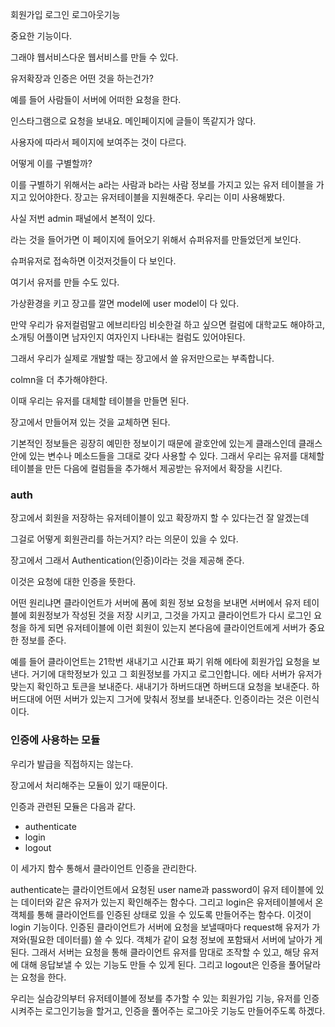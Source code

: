 회원가입 로그인 로그아웃기능

중요한 기능이다.

그래야 웹서비스다운 웹서비스를 만들 수 있다.

유저확장과 인증은 어떤 것을 하는건가?

예를 들어 사람들이 서버에 어떠한 요청을 한다.

인스타그램으로 요청을 보내요. 메인페이지에 글들이 똑같지가 않다.

사용자에 따라서 페이지에 보여주는 것이 다르다.

어떻게 이를 구별할까?

 이를 구별하기 위해서는 a라는 사람과 b라는 사람 정보를 가지고 있는 유저 테이블을 가지고 있어야한다. 장고는 유저테이블을 지원해준다. 우리는 이미 사용해봤다.

사실 저번 admin 패널에서 본적이 있다.

<Users>라는 것을 들어가면 이 페이지에 들어오기 위해서 슈퍼유저를 만들었던게 보인다.

슈퍼유저로 접속하면 이것저것들이 다 보인다.

여기서 유저를 만들 수도 있다.

가상환경을 키고 장고를 깔면 model에 user model이 다 있다.

만약 우리가 유저컬럼말고 에브리타임 비슷한걸 하고 싶으면 컬럼에 대학교도 해야하고, 소개팅 어플이면 남자인지 여자인지 나타내는 컬럼도 있어야된다.

 그래서 우리가 실제로 개발할 때는 장고에서 쓸 유저만으로는 부족합니다.

colmn을 더 추가해야한다.

이때 우리는 유저를 대체할 테이블을 만들면 된다.

장고에서 만들어져 있는 것을 교체하면 된다.

기본적인 정보들은 굉장히 예민한 정보이기 때문에 괄호안에 있는게 클래스인데 클래스안에 있는 변수나 메소드들을 그대로 갖다 사용할 수 있다. 그래서 우리는 유저를 대체할 테이블을 만든 다음에 컬럼들을 추가해서 제공받는 유저에서 확장을 시킨다.

### auth

장고에서 회원을 저장하는 유저테이블이 있고 확장까지 할 수 있다는건 잘 알겠는데

그걸로 어떻게 회원관리를 하는거지? 라는 의문이 있을 수 있다.

장고에서 그래서 Authentication(인증)이라는 것을 제공해 준다.

이것은 요청에 대한 인증을 뜻한다.

어떤 원리냐면 클라이언트가 서버에 폼에 회원 정보 요청을 보내면 서버에서 유저 테이블에 회원정보가 작성된 것을 저장 시키고, 그것을 가지고 클라이언트가 다시 로그인 요청을 하게 되면 유저테이블에 이런 회원이 있는지 본다음에 클라이언트에게 서버가 중요한 정보를 준다.

예를 들어 클라이언트는 21학번 새내기고 시간표 짜기 위해 에타에 회원가입 요청을 보낸다. 거기에 대학정보가 있고 그 회원정보를 가지고 로그인합니다. 에타 서버가 유저가 맞는지 확인하고 토큰을 보내준다. 새내기가 하버드대면 하버드대 요청을 보내준다. 하버드대에 어떤 서버가 있는지 그거에 맞춰서 정보를 보내준다. 인증이라는 것은 이런식이다.

### 인증에 사용하는 모듈

우리가 발급을 직접하지는 않는다.

장고에서 처리해주는 모듈이 있기 때문이다.

인증과 관련된 모듈은 다음과 같다.

- authenticate
- login
- logout

이 세가지 함수 통해서 클라이언트 인증을 관리한다.

authenticate는 클라이언트에서 요청된 user name과 password이 유저 테이블에 있는 데이터와 같은 유저가 있는지 확인해주는 함수다. 그리고 login은 유저테이블에서 온 객체를 통해 클라이언트를 인증된 상태로 있을 수 있도록 만들어주는 함수다. 이것이 login 기능이다. 인증된 클라이언트가 서버에 요청을 보낼때마다 request해 유저가 가져와(필요한 데이터를) 쓸 수 있다. 객체가 같이 요청 정보에 포함돼서 서버에 날아가 게된다. 그래서 서버는 요청을 통해 클라이언트 유저를 맘대로 조작할 수 있고, 해당 유저에 대해 응답보낼 수 있는 기능도 만들 수 있게 된다. 그리고 logout은 인증을 풀어달라는 요청을 한다.

 우리는 실습강의부터 유저테이블에 정보를 추가할 수 있는 회원가입 기능, 유저를 인증시켜주는 로그인기능을 할거고, 인증을 풀어주는 로그아웃 기능도 만들어주도록 하겠다.
